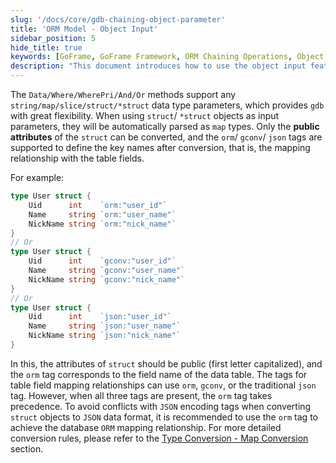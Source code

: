 ```yaml
---
slug: '/docs/core/gdb-chaining-object-parameter'
title: 'ORM Model - Object Input'
sidebar_position: 5
hide_title: true
keywords: [GoFrame, GoFrame Framework, ORM Chaining Operations, Object Input, gdb, Struct Mapping, Database ORM, Mapping Relationships, Go Language, Type Conversion]
description: "This document introduces how to use the object input feature of chaining operations in the GoFrame framework, supporting various types of data parameters, providing gdb with high flexibility. It explains in detail the mapping relationships and tag priorities when using struct objects for parameter input to achieve effective database ORM conversion."
---
```


The `Data/Where/WherePri/And/Or` methods support any `string/map/slice/struct/*struct` data type parameters, which provides `gdb` with great flexibility. When using `struct`/ `*struct` objects as input parameters, they will be automatically parsed as `map` types. Only the **public attributes** of the `struct` can be converted, and the `orm`/ `gconv`/ `json` tags are supported to define the key names after conversion, that is, the mapping relationship with the table fields.

For example:

```go
type User struct {
    Uid      int    `orm:"user_id"`
    Name     string `orm:"user_name"`
    NickName string `orm:"nick_name"`
}
// Or
type User struct {
    Uid      int    `gconv:"user_id"`
    Name     string `gconv:"user_name"`
    NickName string `gconv:"nick_name"`
}
// Or
type User struct {
    Uid      int    `json:"user_id"`
    Name     string `json:"user_name"`
    NickName string `json:"nick_name"`
}
```

In this, the attributes of `struct` should be public (first letter capitalized), and the `orm` tag corresponds to the field name of the data table. The tags for table field mapping relationships can use `orm`, `gconv`, or the traditional `json` tag. However, when all three tags are present, the `orm` tag takes precedence. To avoid conflicts with `JSON` encoding tags when converting `struct` objects to `JSON` data format, it is recommended to use the `orm` tag to achieve the database `ORM` mapping relationship. For more detailed conversion rules, please refer to the [Type Conversion - Map Conversion](../../类型转换/类型转换-Map转换.md) section.